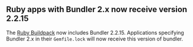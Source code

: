 ##  Ruby apps with Bundler 2.x now receive version 2.2.15

The [Ruby Buildpack](https://devcenter.heroku.com/articles/ruby-support#libraries) now includes Bundler 2.2.15. Applications specifying Bundler 2.x in their `Gemfile.lock` will now receive this version of bundler.
